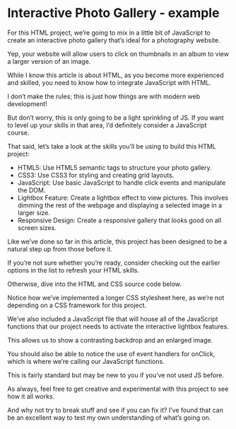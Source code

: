 # Interactive Photo Gallery - example

For this HTML project, we’re going to mix in a little bit of JavaScript to create an interactive photo gallery that’s ideal for a photography website.

Yep, your website will allow users to click on thumbnails in an album to view a larger version of an image.

While I know this article is about HTML, as you become more experienced and skilled, you need to know how to integrate JavaScript with HTML.

I don’t make the rules; this is just how things are with modern web development!

But don’t worry, this is only going to be a light sprinkling of JS. If you want to level up your skills in that area, I’d definitely consider a JavaScript course.

That said, let’s take a look at the skills you’ll be using to build this HTML project: 

- HTML5: Use HTML5 semantic tags to structure your photo gallery.
- CSS3: Use CSS3 for styling and creating grid layouts.
- JavaScript: Use basic JavaScript to handle click events and manipulate the DOM.
- Lightbox Feature: Create a lightbox effect to view pictures. This involves dimming the rest of the webpage and displaying a selected image in a larger size.
- Responsive Design: Create a responsive gallery that looks good on all screen sizes.

Like we’ve done so far in this article, this project has been designed to be a natural step up from those before it.

If you’re not sure whether you’re ready, consider checking out the earlier options in the list to refresh your HTML skills.

Otherwise, dive into the HTML and CSS source code below. 

Notice how we’ve implemented a longer CSS stylesheet here, as we’re not depending on a CSS framework for this project.

We’ve also included a JavaScript file that will house all of the JavaScript functions that our project needs to activate the interactive lightbox features.

This allows us to show a contrasting backdrop and an enlarged image. 

You should also be able to notice the use of event handlers for onClick, which is where we’re calling our JavaScript functions.

This is fairly standard but may be new to you if you’ve not used JS before.

As always, feel free to get creative and experimental with this project to see how it all works. 

And why not try to break stuff and see if you can fix it? I’ve found that can be an excellent way to test my own understanding of what’s going on.

